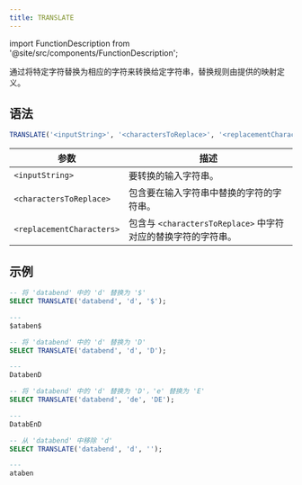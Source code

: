 ```yaml
---
title: TRANSLATE
---
```

import FunctionDescription from '@site/src/components/FunctionDescription';

<FunctionDescription description="引入或更新于：v1.2.203"/>

通过将特定字符替换为相应的字符来转换给定字符串，替换规则由提供的映射定义。

## 语法

```sql
TRANSLATE('<inputString>', '<charactersToReplace>', '<replacementCharacters>')
```

| 参数                      | 描述                                                                                     |
|---------------------------|-------------------------------------------------------------------------------------------------|
| `<inputString>`           | 要转换的输入字符串。                                                             |
| `<charactersToReplace>`   | 包含要在输入字符串中替换的字符的字符串。                            |
| `<replacementCharacters>` | 包含与 `<charactersToReplace>` 中字符对应的替换字符的字符串。 |

## 示例

```sql
-- 将 'databend' 中的 'd' 替换为 '$'
SELECT TRANSLATE('databend', 'd', '$');

---
$ataben$

-- 将 'databend' 中的 'd' 替换为 'D'
SELECT TRANSLATE('databend', 'd', 'D');

---
DatabenD

-- 将 'databend' 中的 'd' 替换为 'D'，'e' 替换为 'E'
SELECT TRANSLATE('databend', 'de', 'DE');

---
DatabEnD

-- 从 'databend' 中移除 'd'
SELECT TRANSLATE('databend', 'd', '');

---
ataben
```